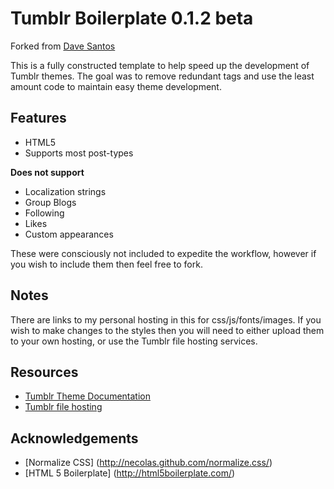 Tumblr Boilerplate 0.1.2 beta
===========================

Forked from [Dave Santos](https://github.com/davesantos)

This is a fully constructed template to help speed up the development of Tumblr themes. The goal was to remove redundant tags and use the least amount code to maintain easy theme development.

Features 
--------

* HTML5
* Supports most post-types

__Does not support__

* Localization strings
* Group Blogs
* Following
* Likes
* Custom appearances

These were consciously not included to expedite the workflow, however if you wish to include them then feel free to fork.

Notes
-----

There are links to my personal hosting in this for css/js/fonts/images. If you wish to make changes to the styles then you will need to either upload them to your own hosting, or use the Tumblr file hosting services.


## Resources ##

* [Tumblr Theme Documentation](http://www.tumblr.com/docs/en/custom_themes)
* [Tumblr file hosting](http://www.tumblr.com/themes/upload_static_file)

## Acknowledgements ##

* [Normalize CSS] (http://necolas.github.com/normalize.css/)
* [HTML 5 Boilerplate] (http://html5boilerplate.com/)
